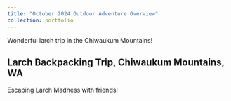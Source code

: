 ```yaml
---
title: "October 2024 Outdoor Adventure Overview"
collection: portfolio
---
```

Wonderful larch trip in the Chiwaukum Mountains!

## Larch Backpacking Trip, Chiwaukum Mountains, WA
Escaping Larch Madness with friends!

<div class="strava-embed-placeholder" data-embed-type="activity" data-embed-id="12594559401" data-style="standard" data-from-embed="false"></div><script src="https://strava-embeds.com/embed.js"></script>
